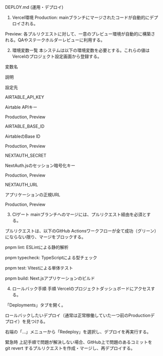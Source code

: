 DEPLOY.md (運用・デプロイ)
1. Vercel環境
Production: mainブランチにマージされたコードが自動的にデプロイされる。

Preview: 各プルリクエストに対して、一意のプレビュー環境が自動的に構築される。QAやステークホルダーレビューに利用する。

2. 環境変数一覧
本システムは以下の環境変数を必要とする。これらの値はVercelのプロジェクト設定画面から登録する。

変数名

説明

設定先

AIRTABLE_API_KEY

Airtable APIキー

Production, Preview

AIRTABLE_BASE_ID

AirtableのBase ID

Production, Preview

NEXTAUTH_SECRET

NextAuth.jsのセッション暗号化キー

Production, Preview

NEXTAUTH_URL

アプリケーションの正規URL

Production, Preview

3. CIゲート
mainブランチへのマージには、プルリクエスト経由を必須とする。

プルリクエストは、以下のGitHub Actionsワークフローが全て成功（グリーン）にならない限り、マージをブロックする。

pnpm lint: ESLintによる静的解析

pnpm typecheck: TypeScriptによる型チェック

pnpm test: Vitestによる単体テスト

pnpm build: Next.jsアプリケーションのビルド

4. ロールバック手順
手順
Vercelのプロジェクトダッシュボードにアクセスする。

「Deployments」タブを開く。

ロールバックしたいデプロイ（通常は正常稼働していた一つ前のProductionデプロイ）を見つける。

右端の「...」メニューから「Redeploy」を選択し、デプロイを再実行する。

緊急時
上記手順で問題が解決しない場合、GitHub上で問題のあるコミットを git revert するプルリクエストを作成・マージし、再デプロイする。